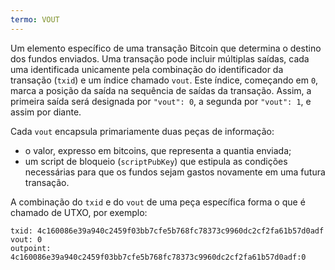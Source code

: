 ```yaml
---
termo: VOUT
---
```


Um elemento específico de uma transação Bitcoin que determina o destino dos fundos enviados. Uma transação pode incluir múltiplas saídas, cada uma identificada unicamente pela combinação do identificador da transação (`txid`) e um índice chamado `vout`. Este índice, começando em `0`, marca a posição da saída na sequência de saídas da transação. Assim, a primeira saída será designada por `"vout": 0`, a segunda por `"vout": 1`, e assim por diante.

Cada `vout` encapsula primariamente duas peças de informação:
* o valor, expresso em bitcoins, que representa a quantia enviada;
* um script de bloqueio (`scriptPubKey`) que estipula as condições necessárias para que os fundos sejam gastos novamente em uma futura transação.

A combinação do `txid` e do `vout` de uma peça específica forma o que é chamado de UTXO, por exemplo:

```text
txid: 4c160086e39a940c2459f03bb7cfe5b768fc78373c9960dc2cf2fa61b57d0adf
vout: 0
outpoint: 4c160086e39a940c2459f03bb7cfe5b768fc78373c9960dc2cf2fa61b57d0adf:0
```